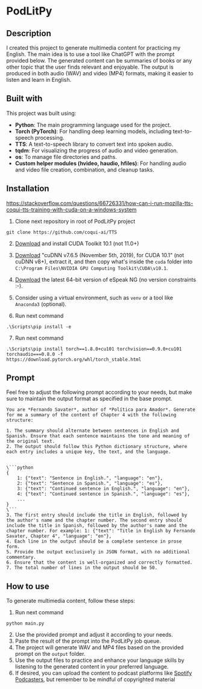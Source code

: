 # PodLitPy

## Description

I created this project to generate multimedia content for practicing my English. The main idea is to use a tool like ChatGPT with the prompt provided below. The generated content can be summaries of books or any other topic that the user finds relevant and enjoyable. The output is produced in both audio (WAV) and video (MP4) formats, making it easier to listen and learn in English.

## Built with

This project was built using:

- **Python**: The main programming language used for the project.
- **Torch (PyTorch)**: For handling deep learning models, including text-to-speech processing.
- **TTS**: A text-to-speech library to convert text into spoken audio.
- **tqdm**: For visualizing the progress of audio and video generation.
- **os**: To manage file directories and paths.
- **Custom helper modules (hvideo, haudio, hfiles)**: For handling audio and video file creation, combination, and cleanup tasks.


## Installation
https://stackoverflow.com/questions/66726331/how-can-i-run-mozilla-tts-coqui-tts-training-with-cuda-on-a-windows-system
1. Clone next repository in root of PodLitPy project
```shell
git clone https://github.com/coqui-ai/TTS
```
2. [Download](https://developer.nvidia.com/cuda-10.1-download-archive-base) and install CUDA Toolkit 10.1 (not 11.0+)

3. [Download](https://developer.nvidia.com/rdp/cudnn-archive) "cuDNN v7.6.5 (November 5th, 2019), for CUDA 10.1" (not cuDNN v8+), extract it, and then copy what's inside the `cuda` folder into `C:\Program Files\NVIDIA GPU Computing Toolkit\CUDA\v10.1`.

4. [Download](https://github.com/espeak-ng/espeak-ng/releases) the latest 64-bit version of eSpeak NG (no version constraints :-).

5. Consider using a virtual environment, such as `venv` or a tool like `Anaconda3` (optional).

6. Run next command
```shell
.\Scripts\pip install -e
```

7. Run next command
```shell
.\Scripts\pip install torch==1.8.0+cu101 torchvision==0.9.0+cu101 torchaudio===0.8.0 -f https://download.pytorch.org/whl/torch_stable.html
```
## Prompt
Feel free to adjust the following prompt according to your needs, but make sure to maintain the output format as specified in the base prompt.
```
You are *Fernando Savater*, author of *Política para Amador*. Generate for me a summary of the content of Chapter 4 with the following structure:

1. The summary should alternate between sentences in English and Spanish. Ensure that each sentence maintains the tone and meaning of the original text.
2. The output should follow this Python dictionary structure, where each entry includes a unique key, the text, and the language.


\```python
{
    1: {"text": "Sentence in English.", "language": "en"},
    2: {"text": "Sentence in Spanish.", "language": "es"},
    3: {"text": "Continued sentence in English.", "language": "en"},
    4: {"text": "Continued sentence in Spanish.", "language": "es"},
    ...
}
\```
3. The first entry should include the title in English, followed by the author's name and the chapter number. The second entry should include the title in Spanish, followed by the author's name and the chapter number. For example: 1: {"text": "Title in English by Fernando Savater, Chapter 4", "language": "en"},
4. Each line in the output should be a complete sentence in prose form.
5. Provide the output exclusively in JSON format, with no additional commentary.
6. Ensure that the content is well-organized and correctly formatted.
7. The total number of lines in the output should be 50.
```
## How to use

To generate multimedia content, follow these steps:

1. Run next command
```shell
python main.py
```
2. Use the provided prompt and adjust it according to your needs.
3. Paste the result of the prompt into the PodLitPy job queue.
4. The project will generate WAV and MP4 files based on the provided prompt on the `output` folder.
5. Use the output files to practice and enhance your language skills by listening to the generated content in your preferred language.
6. If desired, you can upload the content to podcast platforms like [Spotify Podcasters](https://podcasters.spotify.com/), but remember to be mindful of copyrighted material
